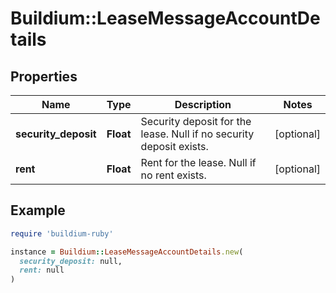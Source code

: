 # Buildium::LeaseMessageAccountDetails

## Properties

| Name | Type | Description | Notes |
| ---- | ---- | ----------- | ----- |
| **security_deposit** | **Float** | Security deposit for the lease. Null if no security deposit exists. | [optional] |
| **rent** | **Float** | Rent for the lease. Null if no rent exists. | [optional] |

## Example

```ruby
require 'buildium-ruby'

instance = Buildium::LeaseMessageAccountDetails.new(
  security_deposit: null,
  rent: null
)
```

